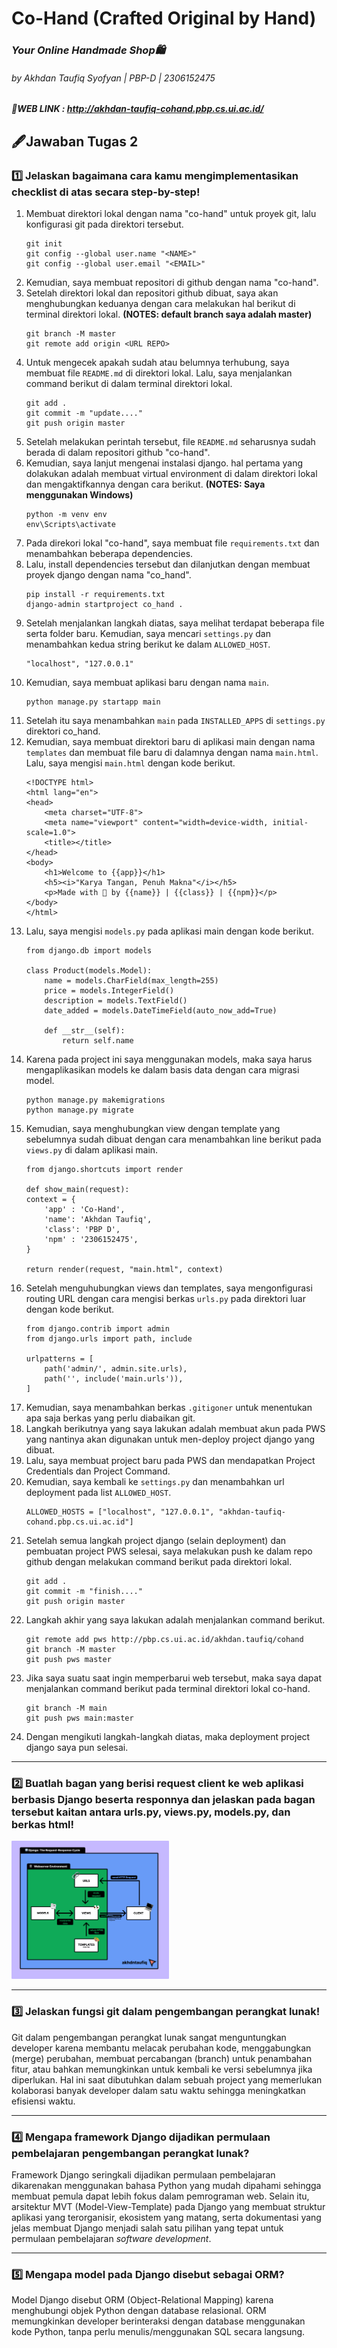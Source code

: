 # Co-Hand (Crafted Original by Hand)
### <i>Your Online Handmade Shop🛍️</i>
###### by Akhdan Taufiq Syofyan | PBP-D | 2306152475
##### 🔗WEB LINK : http://akhdan-taufiq-cohand.pbp.cs.ui.ac.id/

## 🖋Jawaban Tugas 2
### 1️⃣ Jelaskan bagaimana cara kamu mengimplementasikan checklist di atas secara step-by-step!
1. Membuat direktori lokal dengan nama "co-hand" untuk proyek git, lalu konfigurasi git pada direktori tersebut.
   ```
   git init
   git config --global user.name "<NAME>"
   git config --global user.email "<EMAIL>"
   ```
2. Kemudian, saya membuat repositori di github dengan nama "co-hand".
3. Setelah direktori lokal dan repositori github dibuat, saya akan menghubungkan keduanya dengan cara melakukan hal berikut di terminal direktori lokal. **(NOTES: default branch saya adalah master)**
   ```
   git branch -M master
   git remote add origin <URL REPO>
   ```
4. Untuk mengecek apakah sudah atau belumnya terhubung, saya membuat file `README.md` di direktori lokal. Lalu, saya menjalankan command berikut di dalam terminal direktori lokal.
   ```
   git add .
   git commit -m "update...."
   git push origin master
   ```
5. Setelah melakukan perintah tersebut, file `README.md` seharusnya sudah berada di dalam repositori github "co-hand".
6. Kemudian, saya lanjut mengenai instalasi django. hal pertama yang dolakukan adalah membuat virtual environment di dalam direktori lokal dan mengaktifkannya dengan cara berikut. **(NOTES: Saya menggunakan Windows)**
   ```
   python -m venv env
   env\Scripts\activate
   ```
7. Pada direkori lokal "co-hand", saya membuat file `requirements.txt` dan menambahkan beberapa dependencies.
8. Lalu, install dependencies tersebut dan dilanjutkan dengan membuat proyek django dengan nama "co_hand".
   ```
   pip install -r requirements.txt
   django-admin startproject co_hand .
   ```
9. Setelah menjalankan langkah diatas, saya melihat terdapat beberapa file serta folder baru. Kemudian, saya mencari `settings.py` dan menambahkan kedua string berikut ke dalam `ALLOWED_HOST`.
    ```
    "localhost", "127.0.0.1"
    ```
10. Kemudian, saya membuat aplikasi baru dengan nama `main`.</p>
    ```
    python manage.py startapp main
    ```
11. Setelah itu saya menambahkan `main` pada `INSTALLED_APPS` di `settings.py` direktori co_hand.
12. Kemudian, saya membuat direktori baru di aplikasi main dengan nama `templates` dan membuat file baru di dalamnya dengan nama `main.html`. Lalu, saya mengisi `main.html` dengan kode berikut.
    ```
    <!DOCTYPE html>
    <html lang="en">
    <head>
        <meta charset="UTF-8">
        <meta name="viewport" content="width=device-width, initial-scale=1.0">
        <title></title>
    </head>
    <body>
        <h1>Welcome to {{app}}</h1>
        <h5><i>"Karya Tangan, Penuh Makna"</i></h5>
        <p>Made with 💖 by {{name}} | {{class}} | {{npm}}</p>
    </body>
    </html>
    ```
13. Lalu, saya mengisi `models.py` pada aplikasi main dengan kode berikut.
    ```
    from django.db import models

    class Product(models.Model):
        name = models.CharField(max_length=255)
        price = models.IntegerField()
        description = models.TextField()
        date_added = models.DateTimeField(auto_now_add=True)
    
        def __str__(self):
            return self.name
    ```
14. Karena pada project ini saya menggunakan models, maka saya harus mengaplikasikan models ke dalam basis data dengan cara migrasi model.
    ```
    python manage.py makemigrations
    python manage.py migrate
    ```
15. Kemudian, saya menghubungkan view dengan template yang sebelumnya sudah dibuat dengan cara menambahkan line berikut pada `views.py` di dalam aplikasi main.
    ```
    from django.shortcuts import render

    def show_main(request):
    context = {
        'app' : 'Co-Hand',
        'name': 'Akhdan Taufiq',
        'class': 'PBP D',
        'npm' : '2306152475',
    }

    return render(request, "main.html", context)
    ```
16. Setelah menguhubungkan views dan templates, saya mengonfigurasi routing URL dengan cara mengisi berkas `urls.py` pada direktori luar dengan kode berikut.
    ```
    from django.contrib import admin
    from django.urls import path, include
    
    urlpatterns = [
        path('admin/', admin.site.urls),
        path('', include('main.urls')),
    ]
    ```
17. Kemudian, saya menambahkan berkas `.gitigoner` untuk menentukan apa saja berkas yang perlu diabaikan git.
18. Langkah berikutnya yang saya lakukan adalah membuat akun pada PWS yang nantinya akan digunakan untuk men-deploy project django yang dibuat.
19. Lalu, saya membuat project baru pada PWS dan mendapatkan Project Credentials dan Project Command.
20. Kemudian, saya kembali ke `settings.py` dan menambahkan url deployment pada list `ALLOWED_HOST`.
    ```
    ALLOWED_HOSTS = ["localhost", "127.0.0.1", "akhdan-taufiq-cohand.pbp.cs.ui.ac.id"]
    ```
21. Setelah semua langkah project django (selain deployment) dan pembuatan project PWS selesai, saya melakukan push ke dalam repo github dengan melakukan command berikut pada direktori lokal.
    ```
    git add .
    git commit -m "finish...."
    git push origin master
    ```
22. Langkah akhir yang saya lakukan adalah menjalankan command berikut.
    ```
    git remote add pws http://pbp.cs.ui.ac.id/akhdan.taufiq/cohand
    git branch -M master
    git push pws master
    ```
23. Jika saya suatu saat ingin memperbarui web tersebut, maka saya dapat menjalankan command berikut pada terminal direktori lokal co-hand.
    ```
    git branch -M main
    git push pws main:master
    ```
24. Dengan mengikuti langkah-langkah diatas, maka deployment project django saya pun selesai.
---

### 2️⃣ Buatlah bagan yang berisi request client ke web aplikasi berbasis Django beserta responnya dan jelaskan pada bagan tersebut kaitan antara urls.py, views.py, models.py, dan berkas html!
<img src="tugas2_2.png" style="width:50%; height:auto;">

---


### 3️⃣ Jelaskan fungsi git dalam pengembangan perangkat lunak!
Git dalam pengembangan perangkat lunak sangat menguntungkan developer karena membantu melacak perubahan kode, menggabungkan (merge) perubahan, membuat percabangan (branch) untuk penambahan fitur, atau bahkan memungkinkan untuk kembali ke versi sebelumnya jika diperlukan. Hal ini saat dibutuhkan dalam sebuah project yang memerlukan kolaborasi banyak developer dalam satu waktu sehingga meningkatkan efisiensi waktu.

---


### 4️⃣ Mengapa framework Django dijadikan permulaan pembelajaran pengembangan perangkat lunak?
Framework Django seringkali dijadikan permulaan pembelajaran dikarenakan menggunakan bahasa Python yang mudah dipahami sehingga membuat pemula dapat lebih fokus dalam pemrograman web. Selain itu, arsitektur MVT (Model-View-Template) pada Django yang membuat struktur aplikasi yang terorganisir, ekosistem yang matang, serta dokumentasi yang jelas membuat Django menjadi salah satu pilihan yang tepat untuk permulaan pembelajaran *software development*.

---

### 5️⃣ Mengapa model pada Django disebut sebagai ORM?
Model Django disebut ORM (Object-Relational Mapping) karena menghubungi objek Python dengan database relasional. ORM memungkinkan developer berinteraksi dengan database menggunakan kode Python, tanpa perlu menulis/menggunakan SQL secara langsung.

